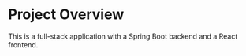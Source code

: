 # Project Overview
This is a full-stack application with a Spring Boot backend and a React frontend.